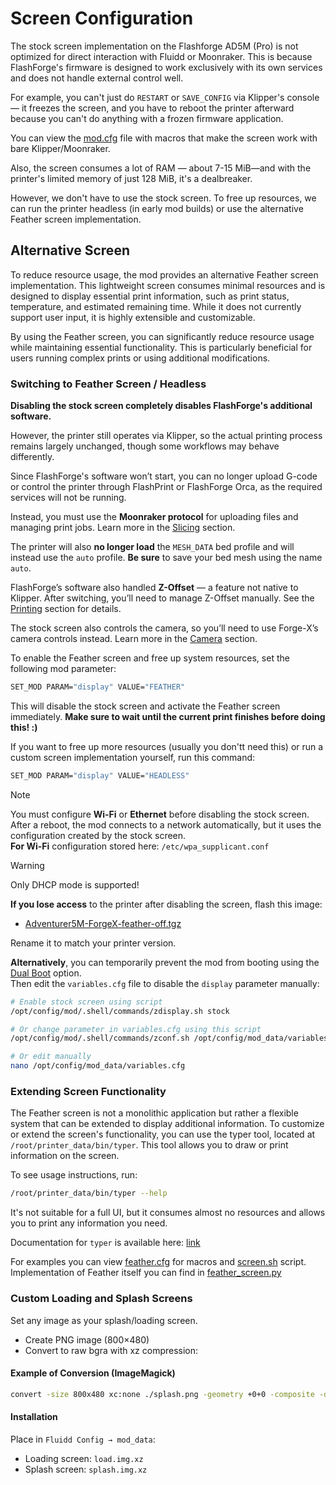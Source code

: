 # Screen Configuration

The stock screen implementation on the Flashforge AD5M (Pro) is not optimized for direct interaction with Fluidd or Moonraker. 
This is because FlashForge's firmware is designed to work exclusively with its own services and does not handle external control well.

For example, you can't just do `RESTART` or `SAVE_CONFIG` via Klipper's console — it freezes the screen, and you have to reboot the printer afterward because you can't do anything with a frozen firmware application.

You can view the [mod.cfg](/mod.cfg) file with macros that make the screen work with bare Klipper/Moonraker.

Also, the screen consumes a lot of RAM — about 7-15 MiB—and with the printer's limited memory of just 128 MiB, it's a dealbreaker.

However, we don't have to use the stock screen. To free up resources, we can run the printer headless (in early mod builds) or use the alternative Feather screen implementation.

## Alternative Screen

To reduce resource usage, the mod provides an alternative Feather screen implementation.
This lightweight screen consumes minimal resources and is designed to display essential print information, such as print status, temperature, and estimated remaining time.
While it does not currently support user input, it is highly extensible and customizable.

By using the Feather screen, you can significantly reduce resource usage while maintaining essential functionality.
This is particularly beneficial for users running complex prints or using additional modifications.

### Switching to Feather Screen / Headless

**Disabling the stock screen completely disables FlashForge's additional software.**  

However, the printer still operates via Klipper, so the actual printing process remains largely unchanged, though some workflows may behave differently.

Since FlashForge's software won’t start, you can no longer upload G-code or control the printer through FlashPrint or FlashForge Orca, as the required services will not be running.

Instead, you must use the **Moonraker protocol** for uploading files and managing print jobs. Learn more in the [Slicing](/docs/SLICING.md) section.

The printer will also **no longer load** the `MESH_DATA` bed profile and will instead use the `auto` profile. **Be sure** to save your bed mesh using the name `auto`.

FlashForge’s software also handled **Z-Offset** — a feature not native to Klipper. After switching, you’ll need to manage Z-Offset manually. See the [Printing](/docs/PRINTING.md#z-offset) section for details.

The stock screen also controls the camera, so you’ll need to use Forge-X’s camera controls instead. Learn more in the [Camera](/docs/CAMERA.md) section.

To enable the Feather screen and free up system resources, set the following mod parameter:

```bash
SET_MOD PARAM="display" VALUE="FEATHER"
```

This will disable the stock screen and activate the Feather screen immediately. **Make sure to wait until the current print finishes before doing this! :)**

If you want to free up more resources (usually you don'tt need this) or run a custom screen implementation yourself, run this command:

```bash
SET_MOD PARAM="display" VALUE="HEADLESS"
```


> [!NOTE]
> You must configure **Wi-Fi** or **Ethernet** before disabling the stock screen.  
> After a reboot, the mod connects to a network automatically, but it uses the configuration created by the stock screen.   
> **For Wi-Fi** configuration stored here: `/etc/wpa_supplicant.conf`   

> [!WARNING]
> Only DHCP mode is supported!

**If you lose access** to the printer after disabling the screen, flash this image:  
- [Adventurer5M-ForgeX-feather-off.tgz](https://github.com/DrA1ex/ff5m/releases/download/1.2.0/Adventurer5M-ForgeX-feather-off.tgz)   

Rename it to match your printer version.

**Alternatively**, you can temporarily prevent the mod from booting using the [Dual Boot](/docs/DUAL_BOOT.md) option.   
Then edit the `variables.cfg` file to disable the `display` parameter manually:

```bash
# Enable stock screen using script
/opt/config/mod/.shell/commands/zdisplay.sh stock

# Or change parameter in variables.cfg using this script
/opt/config/mod/.shell/commands/zconf.sh /opt/config/mod_data/variables.cfg --set "display='STOCK'"

# Or edit manually
nano /opt/config/mod_data/variables.cfg
```


### Extending Screen Functionality

The Feather screen is not a monolithic application but rather a flexible system that can be extended to display additional information.
To customize or extend the screen's functionality, you can use the typer tool, located at `/root/printer_data/bin/typer`.
This tool allows you to draw or print information on the screen.

To see usage instructions, run:
```bash
/root/printer_data/bin/typer --help
```

It's not suitable for a full UI, but it consumes almost no resources and allows you to print any information you need.

Documentation for `typer` is available here: [link](/docs/TYPER.md)   

For examples you can view [feather.cfg](/config/feather.cfg) for macros and [screen.sh](/.shell/screen.sh) script.
Implementation of Feather itself you can find in [feather_screen.py](/.py/klipper/plugins/feather_screen.py)

### Custom Loading and Splash Screens

Set any image as your splash/loading screen.

- Create PNG image (800×480)
- Convert to raw bgra with xz compression:

#### Example of Conversion (ImageMagick)

```sh
convert -size 800x480 xc:none ./splash.png -geometry +0+0 -composite -depth 8 bgra:- | xz -c > "splash.img.xz"
```

#### Installation

Place in `Fluidd Config → mod_data`:   
- Loading screen: `load.img.xz`   
- Splash screen: `splash.img.xz`   

